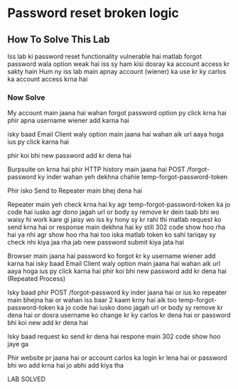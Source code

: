 # Password reset broken logic
## How To Solve This Lab
Iss lab ki password reset functionality vulnerable hai matlab forgot password
wala option weak hai iss sy ham kisi dosray ka account access kr sakty hain
Hum ny iss lab main apnay account (wiener) ka use kr ky carlos ka account access krna hai 

### Now Solve
My account main jaana hai wahan forgot password option py click krna hai phir apna username wiener add karna hai

isky baad Email Client waly option main jaana hai wahan aik url aaya hoga ius py click karna hai

phir koi bhi new password add kr dena hai

Burpsuite on krna hai phir HTTP history main jaana hai POST /forgot-password ky inder wahan yeh dekhna chahie temp-forgot-password-token

Phir isko Send to Repeater main bhej dena hai 

Repeater main yeh check krna hai ky agr temp-forgot-password-token ka jo code hai iusko agr dono jagah url or body sy remove
kr dein taab bhi wo waisy hi work kare gi jaisy wo iss ky hony sy kr rahi thi matlab request ko send krna hai or response main
dekhna hai ky still 302 code show hoo rha hai ya nhi agr show hoo rha hai too iska matlab token ko sahi tariqay sy check nhi
kiya jaa rha jab new password submit kiya jata hai

Browser main jaana hai password ko forgot kr ky username wiener add karna hai isky baad Email Client
waly option main jaana hai wahan aik url aaya hoga ius py click karna hai
phir koi bhi new password add kr dena hai (Repeated Process)

Isky baad phir POST /forgot-password ky inder jaana hai or ius ko repeater main bhejna hai or wahan iss baar 2 kaam krny hai
aik too temp-forgot-password-token ka jo code hai iusko dono jagah url or body sy remove
kr dena hai or dosra username ko change kr ky carlos kr dena hai or password bhi koi new add kr dena hai

Isky baad request ko send kr dena hai respone main 302 code show hoo jaye ga

Phir website pr jaana hai or account carlos ka login kr lena hai or password bhi wo add krna hai jo abhi add kiya tha

LAB SOLVED


